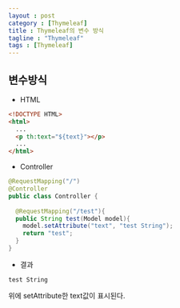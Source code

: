 ```yaml
---
layout : post
category : [Thymeleaf]
title : Thymeleaf의 변수 방식
tagline : "Thymeleaf"
tags : [Thymeleaf]
---
```

## 변수방식

- HTML

```html
<!DOCTYPE HTML>
<html>
  ...
  <p th:text="${text}"></p>
  ...
</html>
```

- Controller

```java
@RequestMapping("/")
@Controller
public class Controller {
 
  @RequestMapping("/test"){
  public String test(Model model){
    model.setAttribute("text", "test String");
    return "test";
  }
}
```

- 결과

```
test String
```

위에 setAttribute한 text값이 표시된다.
